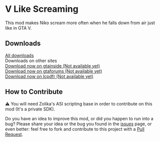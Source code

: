 # V Like Screaming
This mod makes Niko scream more often when he falls down from air just like in GTA V.

## Downloads
[All downloads](https://github.com/ClonkAndre/VLikeScreaming/releases)  
Downloads on other sites  
[Download now on gtainside (Not available yet)](https://www.google.com)  
[Download now on gtaforums (Not available yet)](https://www.google.com)  
[Download now on lcpdfr (Not available yet)](https://www.google.com)

## How to Contribute
⚠ You will need Zolika's ASI scripting base in order to contribute on this mod (It's a private SDK).  
  
Do you have an idea to improve this mod, or did you happen to run into a bug? Please share your idea or the bug you found in the [issues](https://github.com/ClonkAndre/VLikeScreaming/issues) page, or even better: feel free to fork and contribute to this project with a [Pull Request](https://github.com/ClonkAndre/VLikeScreaming/pulls).
